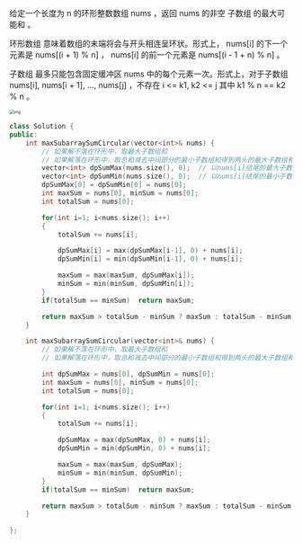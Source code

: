 给定一个长度为 n 的环形整数数组 nums ，返回 nums 的非空 子数组 的最大可能和 。

环形数组 意味着数组的末端将会与开头相连呈环状。形式上， nums[i] 的下一个元素是 nums[(i + 1) % n] ， nums[i] 的前一个元素是 nums[(i - 1 + n) % n] 。

子数组 最多只能包含固定缓冲区 nums 中的每个元素一次。形式上，对于子数组 nums[i], nums[i + 1], ..., nums[j] ，不存在 i <= k1, k2 <= j 其中 k1 % n == k2 % n 。

<img src="file:///C:\Users\Bugeron_er\AppData\Roaming\Tencent\Users\1140940816\QQ\WinTemp\RichOle\@9MUS4{C%BU9GZ_6JA~D[D8.png" alt="img" style="zoom:50%;" />



```c++
class Solution {
public:
    int maxSubarraySumCircular(vector<int>& nums) {
        // 如果解不落在环形中，取最大子数组和
        // 如果解落在环形中，取总和减去中间部分的最小子数组和得到两头的最大子数组和
        vector<int> dpSumMax(nums.size(), 0);  // 以nums[i]结尾的最大子数组和
        vector<int> dpSumMin(nums.size(), 0);  // 以nums[i]结尾的最小子数组和
        dpSumMax[0] = dpSumMin[0] = nums[0];
        int maxSum = nums[0], minSum = nums[0];
        int totalSum = nums[0];

        for(int i=1; i<nums.size(); i++)
        {
            totalSum += nums[i];

            dpSumMax[i] = max(dpSumMax[i-1], 0) + nums[i];
            dpSumMin[i] = min(dpSumMin[i-1], 0) + nums[i];

            maxSum = max(maxSum, dpSumMax[i]);
            minSum = min(minSum, dpSumMin[i]);
        }
        if(totalSum == minSum)  return maxSum;

        return maxSum > totalSum - minSum ? maxSum : totalSum - minSum;
    }

    int maxSubarraySumCircular(vector<int>& nums) {
        // 如果解不落在环形中，取最大子数组和
        // 如果解落在环形中，取总和减去中间部分的最小子数组和得到两头的最大子数组和

        int dpSumMax = nums[0], dpSumMin = nums[0];
        int maxSum = nums[0], minSum = nums[0];
        int totalSum = nums[0];

        for(int i=1; i<nums.size(); i++)
        {
            totalSum += nums[i];

            dpSumMax = max(dpSumMax, 0) + nums[i];
            dpSumMin = min(dpSumMin, 0) + nums[i];

            maxSum = max(maxSum, dpSumMax);
            minSum = min(minSum, dpSumMin);
        }
        if(totalSum == minSum)  return maxSum;

        return maxSum > totalSum - minSum ? maxSum : totalSum - minSum;
    }

};
```

